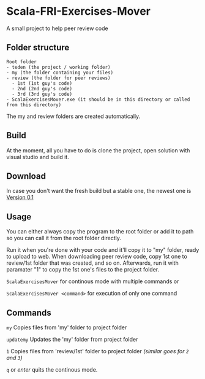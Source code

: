 # Scala-FRI-Exercises-Mover
A small project to help peer review code

## Folder structure
```
Root folder
- teden (the project / working folder)
- my (the folder containing your files)
- review (the folder for peer reviews)
  - 1st (1st guy's code)
  - 2nd (2nd guy's code)
  - 3rd (3rd guy's code)
- ScalaExercisesMover.exe (it should be in this directory or called from this directory)
```
The my and review folders are created automatically.

## Build
At the moment, all you have to do is clone the project, open solution with visual studio and build it.

## Download
In case you don't want the fresh build but a stable one, the newest one is
[Version 0.1](https://1drv.ms/u/s!AkCEKraqlagYguEvF7OPD1Jg19J-ag)

## Usage
You can either always copy the program to the root folder or add it to path so you can call it from the root folder directly.

Run it when you're done with your code and it'll copy it to "my" folder, ready to upload to web.
When downloading peer review code, copy 1st one to review/1st folder that was created, and so on.
Afterwards, run it with paramater "1" to copy the 1st one's files to the project folder.

`ScalaExercisesMover` for continous mode with multiple commands or

`ScalaExercisesMover <command>` for execution of only one command

## Commands
`my` Copies files from 'my' folder to project folder

`updatemy` Updates the 'my' folder from project folder

`1` Copies files from 'review/1st' folder to project folder
_(similar goes for `2` and `3`)_

`q` or _enter_ quits the continous mode.